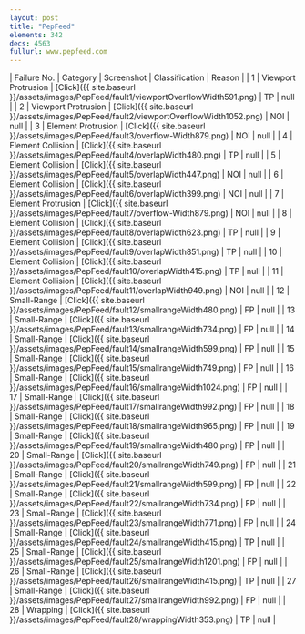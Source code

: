 ```yaml
---
layout: post
title: "PepFeed"
elements: 342
decs: 4563
fullurl: www.pepfeed.com
---
```

| Failure No. | Category | Screenshot | Classification | Reason | 
| 1 | Viewport Protrusion | [Click]({{ site.baseurl }}/assets/images/PepFeed/fault1/viewportOverflowWidth591.png) | TP | null |
| 2 | Viewport Protrusion | [Click]({{ site.baseurl }}/assets/images/PepFeed/fault2/viewportOverflowWidth1052.png) | NOI | null |
| 3 | Element Protrusion | [Click]({{ site.baseurl }}/assets/images/PepFeed/fault3/overflow-Width879.png) | NOI | null |
| 4 | Element Collision | [Click]({{ site.baseurl }}/assets/images/PepFeed/fault4/overlapWidth480.png) | TP | null |
| 5 | Element Collision | [Click]({{ site.baseurl }}/assets/images/PepFeed/fault5/overlapWidth447.png) | NOI | null |
| 6 | Element Collision | [Click]({{ site.baseurl }}/assets/images/PepFeed/fault6/overlapWidth399.png) | NOI | null |
| 7 | Element Protrusion | [Click]({{ site.baseurl }}/assets/images/PepFeed/fault7/overflow-Width879.png) | NOI | null |
| 8 | Element Collision | [Click]({{ site.baseurl }}/assets/images/PepFeed/fault8/overlapWidth623.png) | TP | null |
| 9 | Element Collision | [Click]({{ site.baseurl }}/assets/images/PepFeed/fault9/overlapWidth851.png) | TP | null |
| 10 | Element Collision | [Click]({{ site.baseurl }}/assets/images/PepFeed/fault10/overlapWidth415.png) | TP | null |
| 11 | Element Collision | [Click]({{ site.baseurl }}/assets/images/PepFeed/fault11/overlapWidth949.png) | NOI | null |
| 12 | Small-Range | [Click]({{ site.baseurl }}/assets/images/PepFeed/fault12/smallrangeWidth480.png) | FP | null |
| 13 | Small-Range | [Click]({{ site.baseurl }}/assets/images/PepFeed/fault13/smallrangeWidth734.png) | FP | null |
| 14 | Small-Range | [Click]({{ site.baseurl }}/assets/images/PepFeed/fault14/smallrangeWidth599.png) | FP | null |
| 15 | Small-Range | [Click]({{ site.baseurl }}/assets/images/PepFeed/fault15/smallrangeWidth749.png) | FP | null |
| 16 | Small-Range | [Click]({{ site.baseurl }}/assets/images/PepFeed/fault16/smallrangeWidth1024.png) | FP | null |
| 17 | Small-Range | [Click]({{ site.baseurl }}/assets/images/PepFeed/fault17/smallrangeWidth992.png) | FP | null |
| 18 | Small-Range | [Click]({{ site.baseurl }}/assets/images/PepFeed/fault18/smallrangeWidth965.png) | FP | null |
| 19 | Small-Range | [Click]({{ site.baseurl }}/assets/images/PepFeed/fault19/smallrangeWidth480.png) | FP | null |
| 20 | Small-Range | [Click]({{ site.baseurl }}/assets/images/PepFeed/fault20/smallrangeWidth749.png) | FP | null |
| 21 | Small-Range | [Click]({{ site.baseurl }}/assets/images/PepFeed/fault21/smallrangeWidth599.png) | FP | null |
| 22 | Small-Range | [Click]({{ site.baseurl }}/assets/images/PepFeed/fault22/smallrangeWidth734.png) | FP | null |
| 23 | Small-Range | [Click]({{ site.baseurl }}/assets/images/PepFeed/fault23/smallrangeWidth771.png) | FP | null |
| 24 | Small-Range | [Click]({{ site.baseurl }}/assets/images/PepFeed/fault24/smallrangeWidth415.png) | TP | null |
| 25 | Small-Range | [Click]({{ site.baseurl }}/assets/images/PepFeed/fault25/smallrangeWidth1201.png) | FP | null |
| 26 | Small-Range | [Click]({{ site.baseurl }}/assets/images/PepFeed/fault26/smallrangeWidth415.png) | TP | null |
| 27 | Small-Range | [Click]({{ site.baseurl }}/assets/images/PepFeed/fault27/smallrangeWidth992.png) | FP | null |
| 28 | Wrapping | [Click]({{ site.baseurl }}/assets/images/PepFeed/fault28/wrappingWidth353.png) | TP | null |
